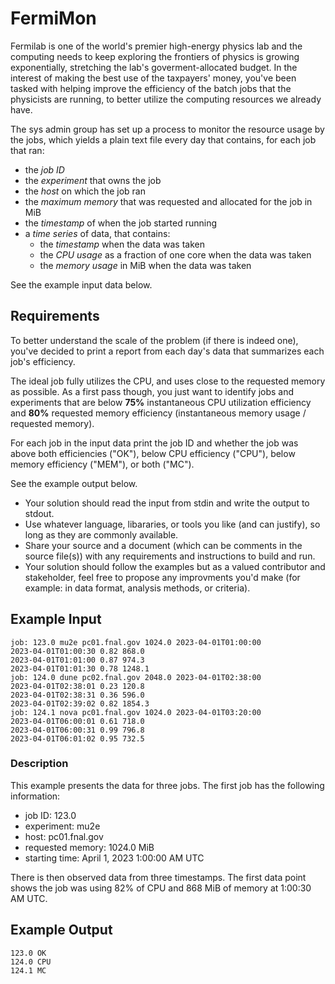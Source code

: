 # FermiMon

Fermilab is one of the world's premier high-energy physics lab and the computing
needs to keep exploring the frontiers of physics is growing exponentially,
stretching the lab's goverment-allocated budget. In the interest of making the
best use of the taxpayers' money, you've been tasked with helping improve the
efficiency of the batch jobs that the physicists are running, to better utilize
the computing resources we already have.

The sys admin group has set up a process to monitor the resource usage by the
jobs, which yields a plain text file every day that contains, for each job that
ran:

* the *job ID*
* the *experiment* that owns the job
* the *host* on which the job ran
* the *maximum memory* that was requested and allocated for the job in MiB
* the *timestamp* of when the job started running
* a *time series* of data, that contains:
  * the *timestamp* when the data was taken
  * the *CPU usage* as a fraction of one core when the data was taken
  * the *memory usage* in MiB when the data was taken
  
See the example input data below.

## Requirements

To better understand the scale of the problem (if there is indeed one), you've
decided to print a report from each day's data that summarizes each job's
efficiency.

The ideal job fully utilizes the CPU, and uses close to the requested memory as
possible. As a first pass though, you just want to identify jobs and experiments
that are below **75%** instantaneous CPU utilization efficiency and **80%** requested memory
efficiency (instantaneous memory usage / requested memory).

For each job in the input data print the job ID and whether the job was above
both efficiencies ("OK"), below CPU efficiency ("CPU"), below memory efficiency
("MEM"), or both ("MC").

See the example output below.

* Your solution should read the input from stdin and write the output to stdout.
* Use whatever language, libararies, or tools you like (and can justify), so long
  as they are commonly available.
* Share your source and a document (which can be comments in the source file(s)) with
  any requirements and instructions to build and run.
* Your solution should follow the examples but as a valued contributor and
  stakeholder, feel free to propose any improvments you'd make (for example: in
  data format, analysis methods, or criteria).


## Example Input

    job: 123.0 mu2e pc01.fnal.gov 1024.0 2023-04-01T01:00:00
    2023-04-01T01:00:30 0.82 868.0
    2023-04-01T01:01:00 0.87 974.3
    2023-04-01T01:01:30 0.78 1248.1
    job: 124.0 dune pc02.fnal.gov 2048.0 2023-04-01T02:38:00
    2023-04-01T02:38:01 0.23 120.8
    2023-04-01T02:38:31 0.36 596.0
    2023-04-01T02:39:02 0.82 1854.3
    job: 124.1 nova pc01.fnal.gov 1024.0 2023-04-01T03:20:00
    2023-04-01T06:00:01 0.61 718.0
    2023-04-01T06:00:31 0.99 796.8
    2023-04-01T06:01:02 0.95 732.5

### Description 

This example presents the data for three jobs. The first job has the following
information:

* job ID: 123.0
* experiment: mu2e
* host: pc01.fnal.gov
* requested memory: 1024.0 MiB
* starting time: April 1, 2023 1:00:00 AM UTC

There is then observed data from three timestamps. The first data point shows
the job was using 82% of CPU and 868 MiB of memory at 1:00:30 AM UTC.

## Example Output

    123.0 OK
    124.0 CPU
    124.1 MC
